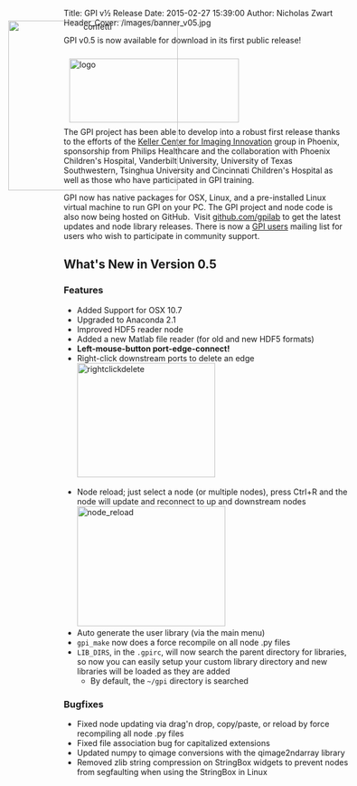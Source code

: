 Title:  GPI v½ Release
Date:   2015-02-27 15:39:00
Author: Nicholas Zwart
Header_Cover: /images/banner_v05.jpg

GPI v0.5 is now available for download in its first public release!

<div style="display: block; margin-left: auto; margin-right: auto; position: relative; width: 100%; height: 100px;">
<div id="image1_ban" style="position: relative; top: 0px; left: 0px; padding: 10px;"><img class="noborder aligncenter size-medium wp-image-5" src="http://gpilab.com/wp-content/uploads/2014/09/logo-300x113.png" alt="logo" width="300" height="113" /></div>
<div id="image2_conf" style="background: none repeat scroll 0% 0% transparent; outline: medium none; text-align: center; vertical-align: middle; position: relative; top: -200px; left: -200px; z-index: 2; padding: 10px;"><img class="noborder aligncenter size-medium wp-image-324" src="{filename}/images/confetti.gif" alt="confetti" width="300" /></div>
</div>
&nbsp;

The GPI project has been able to develop into a robust first release thanks to
the efforts of the <a
href="https://github.com/gpilab/core-nodes/blob/develop/AUTHORS"
target="_blank">Keller Center for Imaging Innovation</a> group in Phoenix,
sponsorship from Philips Healthcare and the collaboration with Phoenix
Children's Hospital, Vanderbilt University, University of Texas Southwestern,
Tsinghua University and Cincinnati Children's Hospital as well as those who
have participated in GPI training.

GPI now has native packages for OSX, Linux, and a pre-installed Linux virtual
machine to run GPI on your PC. The GPI project and node code is also now being
hosted on GitHub.  Visit <a href="http://github.com/gpilab"
target="_blank">github.com/gpilab</a> to get the latest updates and node
library releases. There is now a <a
href="http://gpilab.com/mailman/listinfo/gpi-users_gpilab.com"
target="_blank">GPI users</a> mailing list for users who wish to participate in
community support.

## What's New in Version 0.5

### Features

<ul>
    <li>Added Support for OSX 10.7</li>
    <li>Upgraded to Anaconda 2.1</li>
    <li>Improved HDF5 reader node</li>
    <li>Added a new Matlab file reader (for old and new HDF5 formats)</li>
    <li><strong>Left-mouse-button port-edge-connect!</strong></li>
    <li>Right-click downstream ports to delete an edge <br><a href="http://gpilab.com/wp-content/uploads/2015/02/rightclickdelete.gif"><img class=" size-full wp-image-184 aligncenter" src="http://gpilab.com/wp-content/uploads/2015/02/rightclickdelete.gif" alt="rightclickdelete" width="244" height="202" /></a><br></li>
</ul>
<ul>
    <li>Node reload; just select a node (or multiple nodes), press Ctrl+R and the node will update and reconnect to up and downstream nodes<br><img class="alignnone size-full wp-image-182 aligncenter" src="http://gpilab.com/wp-content/uploads/2015/02/node_reload.gif" alt="node_reload" width="262" height="212" /><br></li>
    <li>Auto generate the user library (via the main menu)</li>
    <li><code>gpi_make</code> now does a force recompile on all node .py files</li>
    <li><code>LIB_DIRS</code>, in the <code>.gpirc</code>, will now search the parent directory for libraries, so now you can easily setup your custom library directory and new libraries will be loaded as they are added
<ul>
    <li>By default, the <code>~/gpi</code> directory is searched</li>
</ul>
</li>
</ul>

### Bugfixes

<ul>
    <li>Fixed node updating via drag'n drop, copy/paste, or reload by force recompiling all node .py files</li>
    <li>Fixed file association bug for capitalized extensions</li>
    <li>Updated numpy to qimage conversions with the qimage2ndarray library</li>
    <li>Removed zlib string compression on StringBox widgets to prevent nodes from segfaulting when using the StringBox in Linux</li>
</ul>
<p style="text-align: center;"></p>
